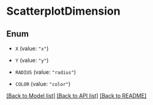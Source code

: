 # ScatterplotDimension

## Enum

- `X` (value: `"x"`)

- `Y` (value: `"y"`)

- `RADIUS` (value: `"radius"`)

- `COLOR` (value: `"color"`)

[[Back to Model list]](../README.md#documentation-for-models) [[Back to API list]](../README.md#documentation-for-api-endpoints) [[Back to README]](../README.md)
